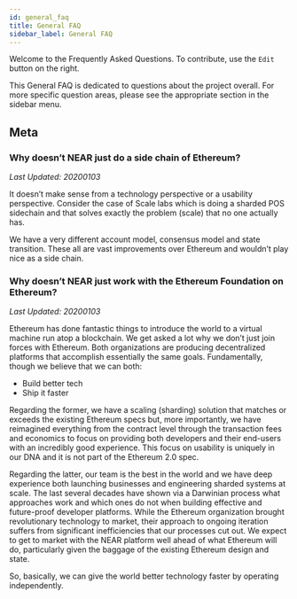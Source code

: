 ```yaml
---
id: general_faq
title: General FAQ
sidebar_label: General FAQ
---
```


Welcome to the Frequently Asked Questions. To contribute, use the `Edit` button on the right.

This General FAQ is dedicated to questions about the project overall.  For more specific question areas, please see the appropriate section in the sidebar menu.


## Meta


### Why doesn’t NEAR just do a side chain of Ethereum?
*Last Updated: 20200103*

It doesn’t make sense from a technology perspective or a usability perspective. Consider the case of Scale labs which is doing a sharded POS sidechain and that solves exactly the problem (scale) that no one actually has.

We have a very different account model, consensus model and state transition. These all are vast improvements over Ethereum and wouldn’t play nice as a side chain.


### Why doesn’t NEAR just work with the Ethereum Foundation on Ethereum?
*Last Updated: 20200103*

Ethereum has done fantastic things to introduce the world to a virtual machine run atop a blockchain.  We get asked a lot why we don’t just join forces with Ethereum. Both organizations are producing decentralized platforms that accomplish essentially the same goals. Fundamentally, though we believe that we can both:

- Build better tech
- Ship it faster

Regarding the former, we have a scaling (sharding) solution that matches or exceeds the existing Ethereum specs but, more importantly, we have reimagined everything from the contract level through the transaction fees and economics to focus on providing both developers and their end-users with an incredibly good experience. This focus on usability is uniquely in our DNA and it is not part of the Ethereum 2.0 spec.

Regarding the latter, our team is the best in the world and we have deep experience both launching businesses and engineering sharded systems at scale.  The last several decades have shown via a Darwinian process what approaches work and which ones do not when building effective and future-proof developer platforms. While the Ethereum organization brought revolutionary technology to market, their approach to ongoing iteration suffers from significant inefficiencies that our processes cut out.  We expect to get to market with the NEAR platform well ahead of what Ethereum will do, particularly given the baggage of the existing Ethereum design and state.

So, basically, we can give the world better technology faster by operating independently.
